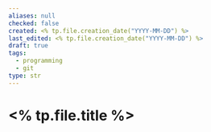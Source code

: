```yaml
---
aliases: null
checked: false
created: <% tp.file.creation_date("YYYY-MM-DD") %>
last_edited: <% tp.file.creation_date("YYYY-MM-DD") %>
draft: true
tags:
  - programming
  - git
type: str
---
```

# <% tp.file.title %>

